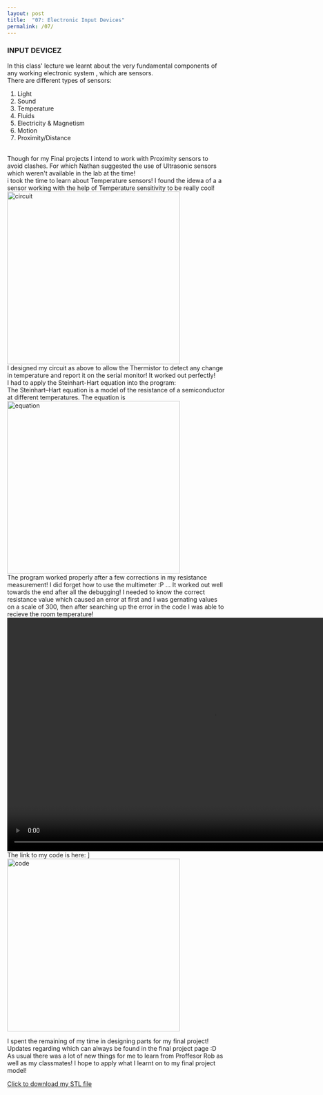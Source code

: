 ```yaml
---
layout: post
title:  "07: Electronic Input Devices"
permalink: /07/
---
```


### INPUT DEVICEZ

In this class' lecture we learnt about the very fundamental components of any working electronic system , which are sensors.
<br>
There are different types of sensors:
<br>
1. Light
2. Sound
3. Temperature
4. Fluids
5. Electricity & Magnetism
6. Motion
7. Proximity/Distance
<br>
Though for my Final projects I intend to work with Proximity sensors to avoid clashes. For which Nathan suggested the use of Ultrasonic sensors which weren't  available in the lab at the time! 
<br>
i took the time to learn  about Temperature sensors! I found the idewa of a a sensor working with the help of Temperature sensitivity to be really cool!
<img src="pic1.jpg" alt="circuit" style="height: 400px; max-width: 125%"> 
<br>
I designed my circuit as above to allow the Thermistor to detect any change in temperature and report it on the serial monitor!
It worked out perfectly!
<br>
I had to apply the Steinhart-Hart equation into the program:
<br>
The Steinhart–Hart equation is a model of the resistance of a semiconductor at different temperatures. The equation is
<br>
<img src="pic2.jpg" alt="equation" style="height: 400px; max-width: 125%"> 
<br>
The program worked properly after a few corrections in my resistance measurement! I did forget how to use the multimeter :P ... It worked out well towards the end after all the debugging! I needed to know the correct resistance value which caused an error at first and I was gernating values on a scale of 300, then after searching up the error in the code I was able to recieve the room temperature! 
<br>
<video width="955" height="541" controls>
	<source src="vid1.mp4" type="video/mp4">
</video>
<br>
The link to my code is here:
]<br>
<img src="pic3.png" alt="code" style="height: 400px; max-width: 125%"> 

I spent the remaining of my time in designing parts for my final project! Updates regarding which can always be found in the final project page :D
<br>
As usual there was a lot of new things for me to learn from Proffesor Rob as well as my classmates! I hope to apply what I learnt on to my final project model!




<!-- You can include comments that will not be translated to HTML -->

<!-- You can include links and images in the following format: -->




<!-- Or, you can also directly include HTML, for example to make a split image -->



<!-- You can also use HTML tags to include a video -->

<!-- Or to add a download link to any (reasonably small) file in your permalink directory -->

<a href='cube.stl' download>Click to download my STL file</a>


